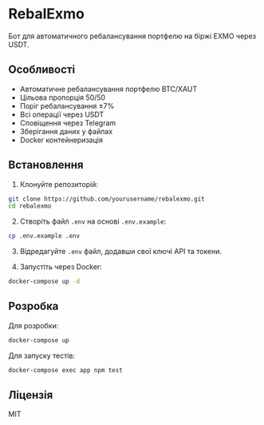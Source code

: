 # RebalExmo

Бот для автоматичного ребалансування портфелю на біржі EXMO через USDT.

## Особливості

- Автоматичне ребалансування портфелю BTC/XAUT
- Цільова пропорція 50/50
- Поріг ребалансування ±7%
- Всі операції через USDT
- Сповіщення через Telegram
- Зберігання даних у файлах
- Docker контейнеризація

## Встановлення

1. Клонуйте репозиторій:
```bash
git clone https://github.com/yourusername/rebalexmo.git
cd rebalexmo
```

2. Створіть файл `.env` на основі `.env.example`:
```bash
cp .env.example .env
```

3. Відредагуйте `.env` файл, додавши свої ключі API та токени.

4. Запустіть через Docker:
```bash
docker-compose up -d
```

## Розробка

Для розробки:
```bash
docker-compose up
```

Для запуску тестів:
```bash
docker-compose exec app npm test
```

## Ліцензія

MIT 
